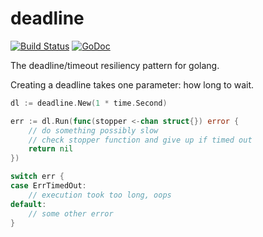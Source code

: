 deadline
========

[![Build Status](https://travis-ci.org/eapache/go-resiliency.svg?branch=master)](https://travis-ci.org/eapache/go-resiliency)
[![GoDoc](https://godoc.org/github.com/eapache/go-resiliency/deadline?status.svg)](https://godoc.org/github.com/eapache/go-resiliency/deadline)

The deadline/timeout resiliency pattern for golang.

Creating a deadline takes one parameter: how long to wait.

```go
dl := deadline.New(1 * time.Second)

err := dl.Run(func(stopper <-chan struct{}) error {
	// do something possibly slow
	// check stopper function and give up if timed out
	return nil
})

switch err {
case ErrTimedOut:
	// execution took too long, oops
default:
	// some other error
}
```
